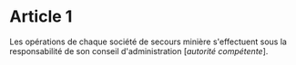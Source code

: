 # Article 1

Les opérations de chaque société de secours minière s'effectuent sous la responsabilité de son conseil d'administration [*autorité compétente*].
